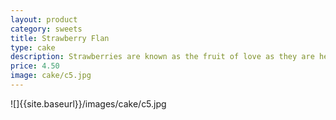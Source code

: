 ```yaml
---
layout: product
category: sweets
title: Strawberry Flan
type: cake
description: Strawberries are known as the fruit of love as they are heart shaped, bright red and sexy. Bakerzin’s Strawberry flan looks sexy too with its plump, red juicy strawberries from U.S and Korea, covering a almond cream pastry.
price: 4.50
image: cake/c5.jpg
---
```


![]{{site.baseurl}}/images/cake/c5.jpg

